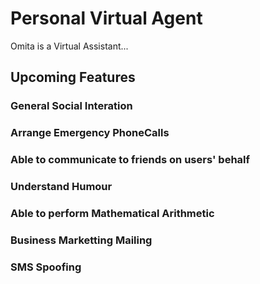 # Personal Virtual Agent
Omita is a Virtual Assistant...
## Upcoming Features

### General Social Interation

### Arrange Emergency PhoneCalls

### Able to communicate to friends on users' behalf

### Understand Humour

### Able to perform Mathematical Arithmetic

### Business Marketting Mailing

### SMS Spoofing